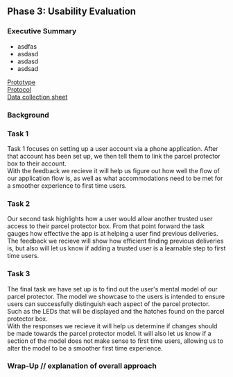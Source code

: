 ## Phase 3: Usability Evaluation
### Executive Summary
- asdfas   
-  asdasd  
-  asdasd  
-  asdsad


[Prototype](https://xd.adobe.com/view/16f6dd48-460d-4102-acb4-25a29a98c989-43a5/?fullscreen)   
[Protocol](Box_Bois_Usability_Test_Protocol.pdf)       
[Data collection sheet](https://docs.google.com/spreadsheets/d/1MjsM1fVdNqtomzDAQW_QMf9lI9NFl82loGBwy3lTQrc/edit?usp=sharing)   


### Background 

### Task 1   
Task 1 focuses on setting up a user account via a phone application. After that account has been set up, we then tell them to link the parcel protector box to their account.  
With the feedback we recieve it will help us figure out how well the flow of our application flow is, as well as what accommodations need to be met for a smoother experience to first time users. 

### Task 2
Our second task highlights how a user would allow another trusted user access to their parcel protector box. From that point forward the task gauges how effective the app is at helping a user find previous deliveries.   
The feedback we recieve will show how efficient finding previous deliveries is, but also will let us know if adding a trusted user is a learnable step to first time users. 

### Task 3
The final task we have set up is to find out the user's mental model of our parcel protector. The model we showcase to the users is intended to ensure users can successfully distinguish each aspect of the parcel protector. Such as the LEDs that will be displayed and the hatches found on the parcel protector box.    
With the responses we recieve it will help us determine if changes should be made towards the parcel protector model. It will also let us know if a section of the model does not make sense to first time users, allowing us to alter the model to be a smoother first time experience.

### Wrap-Up // explanation of overall approach
